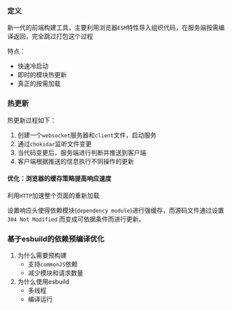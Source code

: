 ### 定义

新一代的前端构建工具，主要利用浏览器`ESM`特性导入组织代码，在服务端按需编译返回，完全跳过打包这个过程

特点：

- 快速冷启动
- 即时的模块热更新
- 真正的按需加载

### 热更新

热更新过程如下：

1. 创建一个`websocket`服务器和`client`文件，启动服务
2. 通过`chokidar`监听文件变更
3. 当代码变更后，服务端进行判断并推送到客户端
4. 客户端根据推送的信息执行不同操作的更新



#### 优化：浏览器的缓存策略提高响应速度

利用`HTTP`加速整个页面的重新加载

设置响应头使得依赖模块(`dependency module`)进行强缓存，而源码文件通过设置 `304 Not Modified` 而变成可依据条件而进行更新。





### 基于esbuild的依赖预编译优化

1. 为什么需要预构建
   - 支持`commonJS`依赖
   - 减少模块和请求数量
2. 为什么使用esbuild
   - 多线程
   - 编译运行